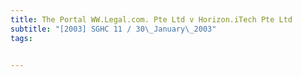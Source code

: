 ```yaml
---
title: The Portal WW.Legal.com. Pte Ltd v Horizon.iTech Pte Ltd 
subtitle: "[2003] SGHC 11 / 30\_January\_2003"
tags:


---
```


